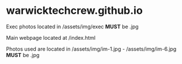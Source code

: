 # warwicktechcrew.github.io

Exec photos located in /assets/img/exec **MUST** be .jpg

Main webpage located at /index.html

Photos used are located in /assets/img/im-1.jpg - /assets/img/im-6.jpg **MUST** be .jpg
